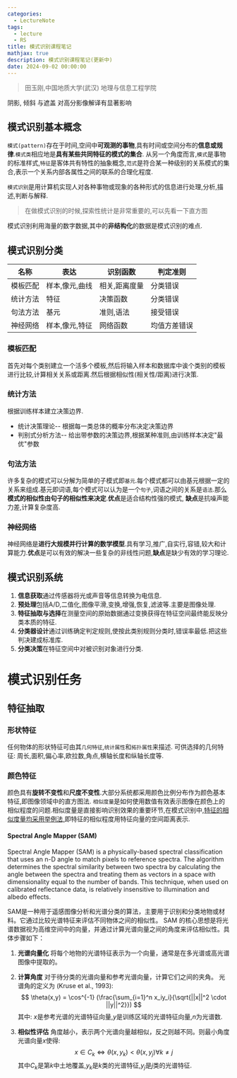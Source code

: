 ```yaml
---
categories:
  - LectureNote
tags:
  - lecture
  - RS
title: 模式识别课程笔记
mathjax: true
description: 模式识别课程笔记(更新中)
date: 2024-09-02 00:00:00
---
```


> 田玉刚,中国地质大学(武汉) 地理与信息工程学院

阴影, 倾斜 与遮盖 对高分影像解译有显著影响
## 模式识别基本概念
`模式(pattern)`存在于时间,空间中**可观测的事物**,具有时间或空间分布的**信息或规律**.`模式类`相应地是**具有某些共同特征的模式的集合**.
从另一个角度而言,`模式`是事物的标准样式,`特征`是客体共有特性的抽象概念,`范式`是符合某一种级别的关系模式的集合,表示一个关系内部各属性之间的联系的合理化程度.

`模式识别`是用计算机实现人对各种事物或现象的各种形式的信息进行处理,分析,描述,判断与解释.

> 在做模式识别的时候,探索性统计是非常重要的,可以先看一下直方图

模式识别利用海量的数字数据,其中的**非结构化**的数据是模式识别的难点.

## 模式识别分类
| 名称 | 表达 | 识别函数 | 判定准则 |
| -- | -- | -- | -- |
| 模板匹配 | 样本,像元,曲线 | 相关,距离度量 | 分类错误 |
| 统计方法 | 特征 | 决策函数 | 分类错误 |
| 句法方法 | 基元 | 准则,语法 | 接受错误 |
| 神经网络 | 样本,像元,特征 | 网络函数 | 均值方差错误 |
### 模板匹配
首先对每个类别建立一个活多个模板,然后将输入样本和数据库中诶个类别的模板进行比较,计算相关关系或距离.然后根据相似性(相关性/距离)进行决策.
### 统计方法 
根据训练样本建立决策边界.
- 统计决策理论-- 根据每一类总体的概率分布决定决策边界
- 判别式分析方法-- 给出带参数的决策边界,根据某种准则,由训练样本决定"最优"参数


### 句法方法
许多复杂的模式可以分解为简单的子模式即`基元`.每个模式都可以由基元根据一定的关系来组成.基元即词语,每个模式可以认为是一个`句子`,词语之间的关系是`语法`.那么**模式的相似性由句子的相似性来决定**.**优点**是适合结构性强的模式, **缺点**是抗噪声能力差,计算复杂度高.

### 神经网络
神经网络是**进行大规模并行计算的数学模型**.具有学习,推广,自实行,容错,较大和计算能力.**优点**是可以有效的解决一些复杂的非线性问题,**缺点**是缺少有效的学习理论.

## 模式识别系统
1. **信息获取**通过传感器将光或声音等信息转换为电信息.
2. **预处理**包括A/D,二值化,图像平滑,变换,增强,恢复,滤波等.主要是图像处理.
3. **特征抽取与选择**在测量空间的原始数据通过变换获得在特征空间最终能反映分类本质的特征.
4. **分类器设计**通过训练确定判定规则,使按此类别规则分类时,错误率最低.把这些判决建成标准库.
5. **分类决策**在特征空间中对被识别对象进行分类.

# 模式识别任务
## 特征抽取
### 形状特征
任何物体的形状特征可由其`几何特征`,`统计属性`和`拓扑属性`来描述.
可供选择的几何特征: 周长,面积,偏心率,欧拉数,角点,横轴长度和纵轴长度等.
### 颜色特征
颜色具有**旋转不变性**和**尺度不变性**.大部分系统都采用颜色比例分布作为颜色基本特征,即图像领域中的直方图法.
`相似度量`是如何使用数值有效表示图像在颜色上的相似程度的问题.相似度量是直接影响识别效果的重要环节,在模式识别中,<u>特征的相似度量均采用举例法,</u>即特征的相似程度用特征向量的空间距离表示.

#### Spectral Angle Mapper (SAM)
Spectral Angle Mapper (SAM) is a physically-based spectral classification that uses an n-D angle to match pixels to reference spectra. The algorithm determines the spectral similarity between two spectra by calculating the angle between the spectra and treating them as vectors in a space with dimensionality equal to the number of bands. This technique, when used on calibrated reflectance data, is relatively insensitive to illumination and albedo effects. 

SAM是一种用于遥感图像分析和光谱分类的算法，主要用于识别和分类地物或材料。它通过比较光谱特征来评估不同物体之间的相似性。
SAM 的核心思想是将光谱数据视为高维空间中的向量，并通过计算光谱向量之间的角度来评估相似性。具体步骤如下：

1. **光谱向量化**
将每个地物的光谱特征表示为一个向量，通常是在多光谱或高光谱图像中提取的。
2. **计算角度**
对于待分类的光谱向量和参考光谱向量，计算它们之间的夹角。
光谱角的定义为 (Kruse et al., 1993): 
$$
\theta(x,y) = \cos^{-1} (\frac{\sum_{i=1}^n x_iy_i}{\sqrt{||x||^2 \cdot ||y||^2}})
$$
其中: 
$x$是参考光谱的光谱特征向量,$y$是训练区域的光谱特征向量,$n$为光谱数.

3. **相似性评估**
角度越小，表示两个光谱向量越相似，反之则越不同。则最小角度光谱向量$x$使得: 
$$
x \in C_k \Leftrightarrow \theta(x,y_k) < \theta(x,y_j) \forall k \neq j
$$
其中$C_k$是第$k$中土地覆盖,$y_k$是$k$类的光谱特征,$y_j$是$j$类的光谱特征.